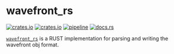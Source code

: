 # wavefront_rs

[![crates.io](https://img.shields.io/crates/v/wavefront_rs.svg)](https://crates.io/crates/wavefront_rs)
[![crates.io](https://img.shields.io/crates/d/wavefront_rs?label=crates.io%20downloads)](https://crates.io/crates/wavefront_rs)
[![pipeline](https://github.com/replicadse/wavefront_rs/workflows/pipeline/badge.svg)](https://github.com/replicadse/wavefront_rs/actions?query=workflow%3Apipeline)
[![docs.rs](https://img.shields.io/badge/docs.rs-latest-blue)](https://docs.rs/wavefront_rs/latest/wavefront_rs/)

<!-- cargo-sync-readme start -->

[`wavefront_rs`] is a RUST implementation for parsing and writing the wavefront obj format.

[`wavefront_rs`]: https://github.com/replicadse/wavefront_rs


<!-- cargo-sync-readme end -->
